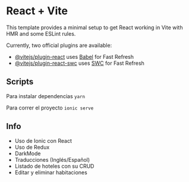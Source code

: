 # React + Vite

This template provides a minimal setup to get React working in Vite with HMR and some ESLint rules.

Currently, two official plugins are available:

- [@vitejs/plugin-react](https://github.com/vitejs/vite-plugin-react/blob/main/packages/plugin-react/README.md) uses [Babel](https://babeljs.io/) for Fast Refresh
- [@vitejs/plugin-react-swc](https://github.com/vitejs/vite-plugin-react-swc) uses [SWC](https://swc.rs/) for Fast Refresh


## Scripts

Para instalar dependencias
`yarn`

Para correr el proyecto
`ionic serve`


## Info
* Uso de Ionic con React
* Uso de Redux
* DarkMode
* Traducciones (Inglés/Español)
* Listado de hoteles con su CRUD
* Editar y eliminar habitaciones